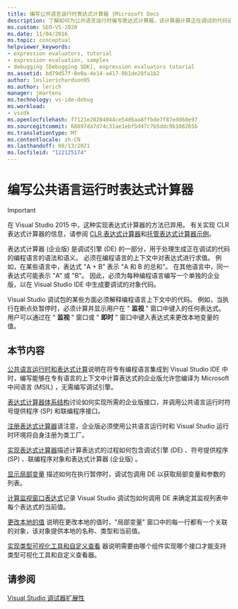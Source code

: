 ```yaml
---
title: 编写公共语言运行时表达式计算器 |Microsoft Docs
description: 了解如何为公共语言运行时编写表达式计算器，该计算器计算正在调试的代码语言中的表达式。
ms.custom: SEO-VS-2020
ms.date: 11/04/2016
ms.topic: conceptual
helpviewer_keywords:
- expression evaluators, tutorial
- expression evaluation, samples
- debugging [Debugging SDK], expression evaluators tutorial
ms.assetid: bd79d57f-8e0a-4e14-a417-0b1de28fa1b2
author: leslierichardson95
ms.author: lerich
manager: jmartens
ms.technology: vs-ide-debug
ms.workload:
- vssdk
ms.openlocfilehash: f7121e28284044ce54d6aa8ffbde7f87edd60e97
ms.sourcegitcommit: 68897da7d74c31ae1ebf5d47c7b5ddc9b108265b
ms.translationtype: MT
ms.contentlocale: zh-CN
ms.lasthandoff: 08/13/2021
ms.locfileid: "122125174"
---
```

# <a name="writing-a-common-language-runtime-expression-evaluator"></a>编写公共语言运行时表达式计算器
> [!IMPORTANT]
> 在 Visual Studio 2015 中，这种实现表达式计算器的方法已弃用。 有关实现 CLR 表达式计算器的信息，请参阅 [CLR 表达式计算器](https://github.com/Microsoft/ConcordExtensibilitySamples/wiki/CLR-Expression-Evaluators)和[托管表达式计算器示例](https://github.com/Microsoft/ConcordExtensibilitySamples/wiki/Managed-Expression-Evaluator-Sample)。

 表达式计算器 (企业版) 是调试引擎 (DE) 的一部分，用于处理生成正在调试的代码的编程语言的语法和语义。 必须在编程语言的上下文中对表达式进行求值。 例如，在某些语言中，表达式 "A + B" 表示 "A 和 B 的总和"。 在其他语言中，同一表达式可能表示 "A" 或 "B"。 因此，必须为每种编程语言编写一个单独的企业版，以在 Visual Studio IDE 中生成要调试的对象代码。

 Visual Studio 调试包的某些方面必须解释编程语言上下文中的代码。 例如，当执行在断点处暂停时，必须计算并显示用户在 " **监视** " 窗口中键入的任何表达式。 用户可以通过在 " **监视** " 窗口或 " **即时** " 窗口中键入表达式来更改本地变量的值。

## <a name="in-this-section"></a>本节内容
 [公共语言运行时和表达式计算](../../extensibility/debugger/common-language-runtime-and-expression-evaluation.md)说明在将专有编程语言集成到 Visual Studio IDE 中时，编写能够在专有语言的上下文中计算表达式的企业版允许您编译为 Microsoft 中间语言 (MSIL) ，无需编写调试引擎。

 [表达式计算器体系结构](../../extensibility/debugger/expression-evaluator-architecture.md)讨论如何实现所需的企业版接口，并调用公共语言运行时符号提供程序 (SP) 和联编程序接口。

 [注册表达式计算器](../../extensibility/debugger/registering-an-expression-evaluator.md)请注意，企业版必须使用公共语言运行时和 Visual Studio 运行时环境将自身注册为类工厂。

 [实现表达式计算器](../../extensibility/debugger/implementing-an-expression-evaluator.md)描述计算表达式的过程如何包含调试引擎 (DE) 、符号提供程序 (SP) 、联编程序对象和表达式计算器 (企业版) 。

 [显示局部变量](../../extensibility/debugger/displaying-locals.md) 描述如何在执行暂停时，调试包调用 DE 以获取局部变量和参数的列表。

 [计算监视窗口表达式](../../extensibility/debugger/evaluating-a-watch-window-expression.md)记录 Visual Studio 调试包如何调用 DE 来确定其监视列表中每个表达式的当前值。

 [更改本地的值](../../extensibility/debugger/changing-the-value-of-a-local.md) 说明在更改本地的值时，"局部变量" 窗口中的每一行都有一个关联的对象，该对象提供本地的名称、类型和当前值。

 [实现类型可视化工具和自定义查看](../../extensibility/debugger/implementing-type-visualizers-and-custom-viewers.md) 器说明需要由哪个组件实现哪个接口才能支持类型可视化工具和自定义查看器。

## <a name="see-also"></a>请参阅
 [Visual Studio 调试器扩展性](../../extensibility/debugger/visual-studio-debugger-extensibility.md)
